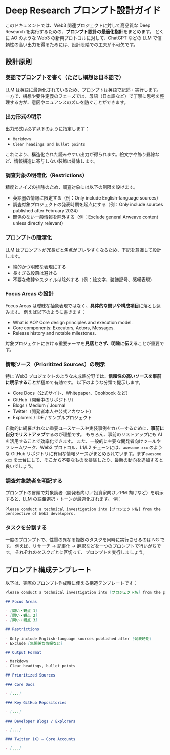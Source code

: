 # Deep Research プロンプト設計ガイド

このドキュメントでは、Web3 関連プロジェクトに対して高品質な Deep Research を実行するための、**プロンプト設計の最適化指針**をまとめます。
とくに AO のような Web3 の新興プロトコルに対して、ChatGPT などの LLM で信頼性の高い出力を得るためには、設計段階での工夫が不可欠です。

## 設計原則

### 英語でプロンプトを書く（ただし構想は日本語で）

LLM は英語に最適化されているため、プロンプトは英語で記述・実行します。
一方で、構想や要件定義のフェーズでは、母語（日本語など）で丁寧に思考を整理する方が、意図やニュアンスのズレを防ぐことができます。

### 出力形式の明示

出力形式は必ず以下のように指定します：

- `Markdown`
- `Clear headings and bullet points`

これにより、構造化された読みやすい出力が得られます。絵文字や飾り罫線など、情報構造に寄与しない装飾は排除します。

### 調査対象の明確化（Restrictions）

精度とノイズの排除のため、調査対象には以下の制限を設けます。

- 英語圏の情報に限定する（例：Only include English-language sources）
- 調査対象プロジェクトの発表時期を起点にする（例：Only include sources published after February 2024）
- 関係のない一般情報を除外する（例：Exclude general Arweave content unless directly relevant）

### プロンプトの簡潔化

LLM はプロンプトが冗長だと焦点がブレやすくなるため、下記を意識して設計します。

- 端的かつ明確な表現にする
- 長すぎる段落は避ける
- 不要な修辞やスタイルは除外する（例：絵文字、装飾記号、感嘆表現）

### Focus Areas の設計

Focus Areas は曖昧な抽象表現ではなく、**具体的な問いや構成項目**に落とし込みます。
例えば以下のように書きます：

- What is AO? Core design principles and execution model.
- Core components: Executors, Actors, Messages.
- Release history and notable milestones.

対象プロジェクトにおける重要テーマを**見落とさず、明確に伝える**ことが重要です。

### 情報ソース（Prioritized Sources）の明示

特に Web3 プロジェクトのような未成熟分野では、**信頼性の高いソースを事前に明示すること**が極めて有効です。
以下のような分類で提示します。

- Core Docs（公式サイト、Whitepaper、Cookbook など）
- GitHub（開発中のリポジトリ）
- Blogs / Medium / Journal
- Twitter（開発者本人や公式アカウント）
- Explorers / IDE / サンプルプロジェクト

自動的に網羅されない重要ユースケースや実装事例をカバーするために、**事前に自分でリストアップ**するのが理想です。
もちろん、事前のリストアップにも AI を活用することで効率化できます。
また、一般的に主要な開発者向けツールやフレームワーク、Web3 プロトコル、L1/L2 チェーンには、`awesome xxx` のような GitHub リポジトリに有用な情報ソースがまとめられています。まず`awesome xxx` を土台にして、そこから不要なものを排除したり、最新の動向を追加すると良いでしょう。

### 調査対象読者を明記する

プロンプトの冒頭で対象読者（開発者向け／投資家向け／PM 向けなど）を明示すると、LLM の語彙選択・トーンが最適化されます。
例：

```
Please conduct a technical investigation into [プロジェクト名] from the perspective of Web3 developers.
```

### タスクを分割する

一度のプロンプトで、性質の異なる複数のタスクを同時に実行させるのは NG です。
例えば、リサーチ → 記事化 → 翻訳などを一つのプロンプトで行いがちです。
それぞれのタスクごとに区切って、プロンプトを実行しましょう。

## プロンプト構成テンプレート

以下は、実際のプロンプト作成時に使える構造テンプレートです：

```markdown
Please conduct a technical investigation into [プロジェクト名] from the perspective of [対象読者].

## Focus Areas

- [問い・観点 1]
- [問い・観点 2]
- [問い・観点 3]

## Restrictions

- Only include English-language sources published after [発表時期]
- Exclude [無関係な情報など]

## Output Format

- Markdown
- Clear headings, bullet points

## Prioritized Sources

### Core Docs

- [...]

### Key GitHub Repositories

- [...]

### Developer Blogs / Explorers

- [...]

### Twitter (X) — Core Accounts

- [...]
```
